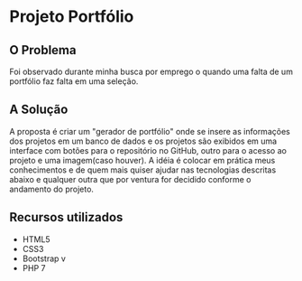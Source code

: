 # Projeto Portfólio

## O Problema
Foi observado durante minha busca por emprego o quando uma falta de um portfólio faz falta em uma seleção. 

## A Solução
A proposta é criar um "gerador de portfólio" onde se insere as informações dos projetos em um banco de dados e os projetos são exibidos em uma interface com botões para o repositório no GitHub, outro para o acesso ao projeto e uma imagem(caso houver).
A idéia é colocar em prática meus conhecimentos e de quem mais quiser ajudar nas tecnologias descritas abaixo e qualquer outra que por ventura for decidido conforme o andamento do projeto.

## Recursos utilizados
- HTML5
- CSS3
- Bootstrap v
- PHP 7
